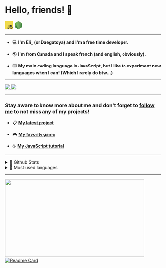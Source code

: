 # Hello, friends! :wave: 
<img alt="JavaScript" width="26px" src="https://raw.githubusercontent.com/github/explore/80688e429a7d4ef2fca1e82350fe8e3517d3494d/topics/javascript/javascript.png" /> <img alt="Node.js" width="26px" src="https://raw.githubusercontent.com/github/explore/80688e429a7d4ef2fca1e82350fe8e3517d3494d/topics/nodejs/nodejs.png" />

---

- 💻 **I'm Eli_ (or Daegatoya) and I'm a free time developer.**

- 🌎 **I'm from Canada and I speak french (and english, obviously).**

- ⌨️ **My main coding language is JavaScript, but I like to experiment new languages when I can! (Which I rarely do btw...)**

---

  <a href="https://twitter.com/Daegatoya">
         <img src="https://img.shields.io/static/v1?label=Twitter&logo=Twitter&message=Follow%20Me&color=pink">
         </a>
          <a href="https://Daegatoya.github.io/">
         <img src="https://img.shields.io/static/v1?label=Website&logo=HTML5&logoColor=blue&message=My%20Challenge&color=pink">
         </a>

---

### **Stay aware to know more about me and don't forget to [follow me](https://github.com/Daegatoya) to not miss any of my projects!**

- 📋 [**My latest project**](https://github.com/Daegatoya/EdaSolveIt)

- 🎮 [**My favorite game**](https://roblox.com)

- ☕ [**My JavaScript tutorial**](https://github.com/Daegatoya/JavaScript_Tutorial)

---

<details>
<summary>👻 Github Stats</summary>
  
<!--START_SECTION:activity-->
![Github stats](https://github-readme-stats.vercel.app/api?username=Daegatoya&theme=radical&show_icons=true)
<!--END_SECTION:activity-->

</details>

<details>
<summary> 🎃 Most used languages</summary>
  
<!--START_SECTION:activity-->
[![Top Langs](https://github-readme-stats.vercel.app/api/top-langs/?username=Daegatoya)](https://github.com/Daegatoya/github-readme-stats)
<!--END_SECTION:activity-->

</details>

---

<kbd><img src="https://cdn.discordapp.com/attachments/852671606249226261/928136620727738438/IMG_9602.jpg" width="450" height="250"></kbd>[![Readme Card](https://github-readme-stats.vercel.app/api/pin/?username=Daegatoya&repo=Chonsole)](https://github.com/Daegatoya/Chonsole)
